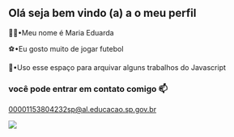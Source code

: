 ## Olá seja bem vindo (a) a o meu perfil

👋🏽•Meu nome é Maria Eduarda

⚽•Eu gosto muito de jogar futebol

📂•Uso esse espaço para arquivar alguns trabalhos do Javascript

### você pode entrar em contato comigo 📫

00001153804232sp@al.educacao.sp.gov.br

![](https://tenor.com/bhcve.gif)
